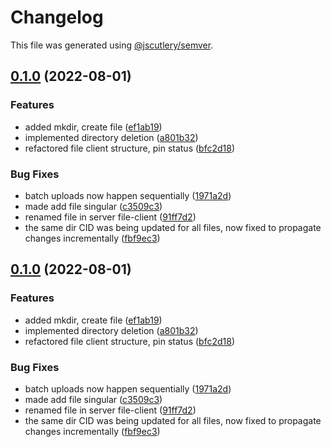 # Changelog

This file was generated using [@jscutlery/semver](https://github.com/jscutlery/semver).

## [0.1.0](https://github.com/Crate-Network/crate/compare/@crate/files-client-0.0.1...@crate/files-client-0.1.0) (2022-08-01)

### Features

- added mkdir, create file ([ef1ab19](https://github.com/Crate-Network/crate/commit/ef1ab19a614b0bc1242376aa0a0d2124adc85322))
- implemented directory deletion ([a801b32](https://github.com/Crate-Network/crate/commit/a801b3203b285fb3db3f3b3dc12bccf67e034fba))
- refactored file client structure, pin status ([bfc2d18](https://github.com/Crate-Network/crate/commit/bfc2d18814bca2bf43bc7bef1013cac40ed744ce))

### Bug Fixes

- batch uploads now happen sequentially ([1971a2d](https://github.com/Crate-Network/crate/commit/1971a2d0e732aea0a329f777d77c2d597698c2d0))
- made add file singular ([c3509c3](https://github.com/Crate-Network/crate/commit/c3509c3d795f360cec5847ad16c30914ec759fbc))
- renamed file in server file-client ([91ff7d2](https://github.com/Crate-Network/crate/commit/91ff7d2f5ee52914bb0959fab4f219c51e7e3301))
- the same dir CID was being updated for all files, now fixed to propagate changes incrementally ([fbf9ec3](https://github.com/Crate-Network/crate/commit/fbf9ec36a65924c0c4d0eec72cda3c689706cf52))

## [0.1.0](https://github.com/Crate-Network/crate/compare/@crate/files-client-0.0.1...@crate/files-client-0.1.0) (2022-08-01)

### Features

- added mkdir, create file ([ef1ab19](https://github.com/Crate-Network/crate/commit/ef1ab19a614b0bc1242376aa0a0d2124adc85322))
- implemented directory deletion ([a801b32](https://github.com/Crate-Network/crate/commit/a801b3203b285fb3db3f3b3dc12bccf67e034fba))
- refactored file client structure, pin status ([bfc2d18](https://github.com/Crate-Network/crate/commit/bfc2d18814bca2bf43bc7bef1013cac40ed744ce))

### Bug Fixes

- batch uploads now happen sequentially ([1971a2d](https://github.com/Crate-Network/crate/commit/1971a2d0e732aea0a329f777d77c2d597698c2d0))
- made add file singular ([c3509c3](https://github.com/Crate-Network/crate/commit/c3509c3d795f360cec5847ad16c30914ec759fbc))
- renamed file in server file-client ([91ff7d2](https://github.com/Crate-Network/crate/commit/91ff7d2f5ee52914bb0959fab4f219c51e7e3301))
- the same dir CID was being updated for all files, now fixed to propagate changes incrementally ([fbf9ec3](https://github.com/Crate-Network/crate/commit/fbf9ec36a65924c0c4d0eec72cda3c689706cf52))
